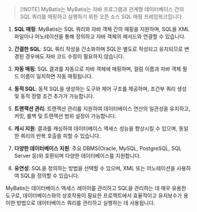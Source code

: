 
> [!NOTE] MyBatis는
> MyBatis는 자바 프로그램과 관계형 데이터베이스 간의 SQL 쿼리를 매핑하고 실행하기 위한 오픈 소스 SQL 매핑 프레임워크입니다.


1. **SQL 매핑**: MyBatis는 SQL 쿼리와 자바 객체 간의 매핑을 지원하며, SQL을 XML 파일이나 어노테이션을 통해 정의하고 자바 객체의 메서드와 연결할 수 있습니다.

2. **간결한 SQL**: SQL 쿼리 작성을 간소화하며 SQL은 별도로 작성되고 유지되므로 변경된 경우에도 자바 코드 수정이 필요하지 않습니다.

3. **자동 매핑**: SQL 결과를 자동으로 자바 객체에 매핑하며, 컬럼 이름과 자바 객체 필드 이름이 일치하면 자동 매핑됩니다.

4. **동적 SQL**: 동적 SQL을 생성하는 도구와 제어 구조를 제공하며, 조건부 쿼리 생성 및 동적 정렬 조건 추가가 가능합니다.

5. **트랜잭션 관리**: 트랜잭션 관리를 지원하여 데이터베이스 연산의 일관성을 유지하고, 커밋, 롤백 및 트랜잭션 범위 설정이 가능합니다.

6. **캐시 지원**: 결과를 캐싱하여 데이터베이스 액세스 성능을 향상시킬 수 있으며, 동일한 쿼리의 반복 호출을 피할 수 있습니다.

7. **다양한 데이터베이스 지원**: 주요 DBMS(Oracle, MySQL, PostgreSQL, SQL Server 등)와 호환되며 다양한 데이터베이스를 지원합니다.

8. **유연성**: SQL을 정의하는 방법을 선택할 수 있으며, XML 또는 어노테이션을 사용하여 SQL을 정의할 수 있습니다.

MyBatis는 데이터베이스 액세스 레이어를 관리하고 SQL을 관리하는 데 매우 유용한 도구로, 데이터베이스와의 상호작용이 필요한 프로젝트에서 효율적이고 유지보수가 용이한 방법으로 데이터베이스 쿼리를 관리하고 실행하는 데 사용됩니다.